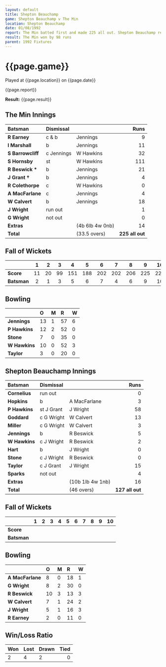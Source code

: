 ```yaml
---
layout: default
title: Shepton Beauchamp
game: Shepton Beauchamp v The Min
location: Shepton Beauchamp
date: 01/08/1992
report: The Min batted first and made 225 all out. Shepton Beauchamp replied with 127 all out
result: The Min won by 98 runs
parent: 1992 Fixtures
---
```


# {{page.game}}

Played at {{page.location}} on {{page.date}}

{{page.report}}

**Result:** {{page.result}}

## The Min Innings

| Batsman | Dismissal |  | Runs |
|:---|:---|---|---:|
| **R Earney** | c & b | Jennings | 9| 
| **I Marshall** | b | Jennings | 11 | 
| **S Barrowcliff** | c Jennings | W Hawkins | 32 | 
| **S Hornsby** | st | W Hawkins | 111 | 
| **R Beswick &#42;** | b | Jennings | 21 | 
| **J Grant &#8224;** | b | Jennings | 4 | 
| **R Colethorpe** | c | W Hawkins | 0 | 
| **A MacFarlane** | c | Jennings | 4 | 
| **W Calvert** | b | Jennings | 18 | 
| **J Wright** | run out |  | 1 | 
| **G Wright** | not out |  | 0 | 
| **Extras** | | (4b 6lb 4w 0nb) | 14 | 
| **Total** | | (33.5 overs) | **225 all out** | 

## Fall of Wickets

| | 1 | 2 | 3 | 4 | 5 | 6 | 7 | 8 | 9 | 10 |
|---|:---:|:---:|:---:|:---:|:---:|:---:|:---:|:---:|:---:|:---:|
| **Score** | 11 | 20 | 99 | 151 | 188 | 202 | 202 | 206 | 225 | 225 | 
| **Batsman** | 2 | 1 | 3 | 5 | 6 | 7 | 4 | 6 | 9 | 10 | 

## Bowling

| | O | M | R | W |
|---|:---|:---|:---|:---|
| **Jennings** | 13 | 1 | 57 | 6 |
| **P Hawkins** | 12 | 2 | 52 | 0 |
| **Stone** | 7 | 0 | 35 | 0 |
| **W Hawkins** | 10 | 0 | 52 | 3 |
| **Taylor** | 3 | 0 | 20 | 0 | 

## Shepton Beauchamp Innings

| Batsman | Dismissal |  | Runs |
|:---|:---|---|---:|
| **Cornelius** | run out |  | 0 | 
| **Hopkins** | b | A MacFarlane | 3 | 
| **P Hawkins** | st J Grant | J Wright | 58 |
| **Goddard** | c G Wright | W Calvert | 13 | 
| **Miller** | c G Wright | W Calvert | 3 |
| **Jennings** | b | R Beswick | 5 | 
| **W Hawkins** | c J Wright | R Beswick | 2 |
| **Hart** | b | J Wright | 0 | 
| **Stone** | c J Wright | R Beswick | 0 | 
| **Taylor** | c J Grant | J Wright | 15 | 
| **Sparks** | not out |  | 4 |
| **Extras** | | (10b 1lb 4w 1nb) | 16 | 
| **Total** | | (46 overs) | **127 all out** | 

## Fall of Wickets

| | 1 | 2 | 3 | 4 | 5 | 6 | 7 | 8 | 9 | 10 |
|---|:---:|:---:|:---:|:---:|:---:|:---:|:---:|:---:|:---:|:---:|
| **Score** |  |  |  |  |  |  |  |  |  |  |
| **Batsman** |  |  |  |  |  |  |  |  |  |  |

## Bowling

| | O | M | R | W |
|---|:---|:---|:---|:---|
| **A MacFarlane** | 8 | 0 | 18 | 1 | 
| **G Wright** | 8 | 2 | 30 | 0 | 
| **R Beswick** | 10 | 3 | 13 | 3 | 
| **W Calvert** | 7 | 1 | 24 | 2 | 
| **J Wright** | 5 | 1 | 16 | 3 |
| **R Earney** | 2 | 0 | 11 | 0 |

## Win/Loss Ratio

| Won | Lost | Drawn | Tied |
|:---|:---|:---|---:|
| 2 | 4 | 2 | 0 |